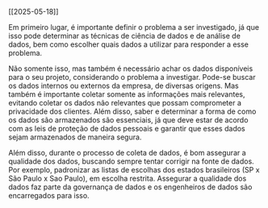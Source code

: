 [[2025-05-18]]

Em primeiro lugar, é importante definir o problema a ser investigado, já que isso pode determinar as técnicas de ciência de dados e de análise de dados, bem como escolher quais dados a utilizar para responder a esse problema. 

Não somente isso, mas também é necessário achar os dados disponíveis para o seu projeto, considerando o problema a investigar. Pode-se buscar os dados internos ou externos da empresa, de diversas origens. Mas também é importante coletar somente as informações mais relevantes, evitando coletar os dados não relevantes que possam comprometer a privacidade dos clientes. Além disso, saber e determinar a forma de como os dados são armazenados são essenciais, já que deve estar de acordo com as leis de proteção de dados pessoais e garantir que esses dados sejam armazenados de maneira segura.

Além disso, durante o processo de coleta de dados, é bom assegurar a qualidade dos dados, buscando sempre tentar corrigir na fonte de dados. Por exemplo, padronizar as listas de escolhas dos estados brasileiros (SP x São Paulo x Sao Paulo), em escolha restrita. Assegurar a qualidade dos dados faz parte da governança de dados e os engenheiros de dados são encarregados para isso.